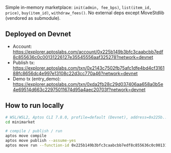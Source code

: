 Simple in-memory marketplace: `init(admin, fee_bps)`, `list(item_id, price)`, `buy(item_id)`, `withdraw_fees()`.
No external deps except MoveStdlib (vendored as submodule).

## Deployed on Devnet
- Account: https://explorer.aptoslabs.com/account/0x225b149b3bfc3caabcbb7edf8c855636c0c00131226127e35545556aaf325278?network=devnet
- Publish tx: https://explorer.aptoslabs.com/txn/0x2143c7502fb75afc1dfe4bd4cf316188fc8656dc4e997e13108c22d3cc770a46?network=devnet
- Demo tx (entry_demo): https://explorer.aptoslabs.com/txn/0xda2fb28c29d037406aa658a0b5e4e69514d663c22975011674d95a4aec20703f?network=devnet

## How to run locally
```bash
# WSL/WSL2, Aptos CLI 7.8.0, profile=default (Devnet), address=0x225b...5278
cd minimarket

# compile / publish / run
aptos move compile
aptos move publish --assume-yes
aptos move run --function-id 0x225b149b3bfc3caabcbb7edf8c855636c0c00131226127e35545556aaf325278::minimarket::entry_demo
